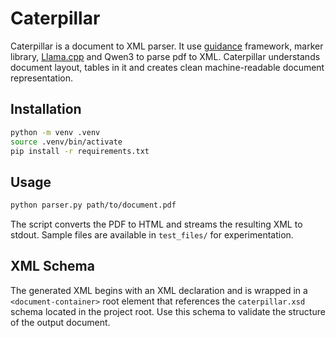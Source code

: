 # Caterpillar

Caterpillar is a document to XML parser. It use [guidance](https://github.com/guidance-ai/guidance) framework, marker library,
[Llama.cpp](https://github.com/ggerganov/llama.cpp) and Qwen3 to parse pdf to XML. Caterpillar understands document layout, tables in it and creates clean machine-readable document representation.

## Installation

```bash
python -m venv .venv
source .venv/bin/activate
pip install -r requirements.txt
```

## Usage

```bash
python parser.py path/to/document.pdf
```

The script converts the PDF to HTML and streams the resulting XML to stdout.
Sample files are available in `test_files/` for experimentation.

## XML Schema

The generated XML begins with an XML declaration and is wrapped in a `<document-container>` root element that references the `caterpillar.xsd` schema located in the project root. Use this schema to validate the structure of the output document.

